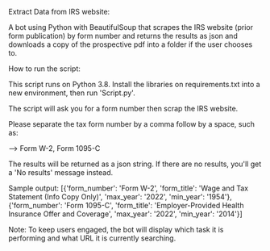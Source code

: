 Extract Data from IRS website:

A bot using Python with BeautifulSoup that scrapes the IRS website (prior form publication) by form number and returns the results as json and downloads a copy of the prospective pdf into a folder if the user chooses to.

How to run the script:

This script runs on Python 3.8. Install the libraries on requirements.txt into a new environment, then run 'Script.py'.

The script will ask you for a form number then scrap the IRS website.

Please separate the tax form number by a comma follow by a space, such as:

--> Form W-2, Form 1095-C

The results will be returned as a json string. If there are no results, you'll get a 'No results' message instead.

Sample output: 
[{'form_number': 'Form W-2',
  'form_title': 'Wage and Tax Statement (Info Copy Only)',
  'max_year': '2022',
  'min_year': '1954'},
 {'form_number': 'Form 1095-C',
  'form_title': 'Employer-Provided Health Insurance Offer and Coverage',
  'max_year': '2022',
  'min_year': '2014'}]

Note: To keep users engaged, the bot will display which task it is performing and what URL it is currently searching.

